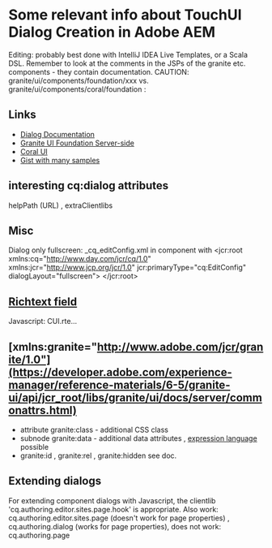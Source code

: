 # Some relevant info about TouchUI Dialog Creation in Adobe AEM

Editing: probably best done with IntelliJ IDEA Live Templates, or a Scala DSL.
Remember to look at the comments in the JSPs of the granite etc. components - they contain documentation.
CAUTION: granite/ui/components/foundation/xxx vs. granite/ui/components/coral/foundation :  

## Links

- [Dialog Documentation](https://experienceleague.adobe.com/docs/experience-manager-65/developing/components/components-basics.html?lang=en)
- [Granite UI Foundation Server-side](https://developer.adobe.com/experience-manager/reference-materials/6-5/granite-ui/api/jcr_root/libs/granite/ui/components/coral/foundation/server.html)
- [Coral UI](https://developer.adobe.com/experience-manager/reference-materials/6-5/coral-ui/coralui3/index.html)
- [Gist with many samples](https://gist.github.com/salomao-santos/0cd0240b9824b52a5fdf777ab712cfe2)

## interesting cq:dialog attributes

helpPath (URL) , extraClientlibs

## Misc

Dialog only fullscreen: _cq_editConfig.xml in component with
<jcr:root xmlns:cq="http://www.day.com/jcr/cq/1.0" xmlns:jcr="http://www.jcp.org/jcr/1.0"
jcr:primaryType="cq:EditConfig" dialogLayout="fullscreen"> </jcr:root>

## [Richtext field](https://experienceleague.adobe.com/docs/experience-manager-65/administering/operations/rich-text-editor.html)

<content jcr:primaryType="nt:unstructured" sling:resourceType="cq/gui/components/authoring/dialog/richtext"
fieldLabel="Content" name="./content" useFixedInlineToolbar="{Boolean}true" />
Javascript: CUI.rte...

## [xmlns:granite="http://www.adobe.com/jcr/granite/1.0"](https://developer.adobe.com/experience-manager/reference-materials/6-5/granite-ui/api/jcr_root/libs/granite/ui/docs/server/commonattrs.html)

- attribute granite:class - additional CSS class
- subnode granite:data - additional data
  attributes , [expression language](https://developer.adobe.com/experience-manager/reference-materials/6-5/granite-ui/api/jcr_root/libs/granite/ui/docs/server/el.html)
  possible
- granite:id , granite:rel , granite:hidden see doc.

## Extending dialogs

For extending component dialogs with Javascript, the clientlib 'cq.authoring.editor.sites.page.hook' is appropriate. 
Also work: cq.authoring.editor.sites.page (doesn't work for page properties) , cq.authoring.dialog (works for page 
properties), does not work: cq.authoring.page
